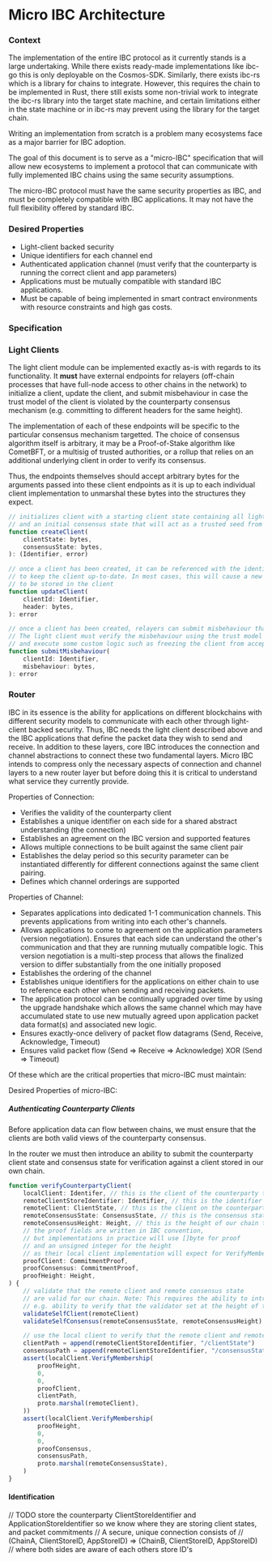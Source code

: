 # Micro IBC Architecture

### Context

The implementation of the entire IBC protocol as it currently stands is a large undertaking. While there exists ready-made implementations like ibc-go this is only deployable on the Cosmos-SDK. Similarly, there exists ibc-rs which is a library for chains to integrate. However, this requires the chain to be implemented in Rust, there still exists some non-trivial work to integrate the ibc-rs library into the target state machine, and certain limitations either in the state machine or in ibc-rs may prevent using the library for the target chain.

Writing an implementation from scratch is a problem many ecosystems face as a major barrier for IBC adoption.

The goal of this document is to serve as a "micro-IBC" specification that will allow new ecosystems to implement a protocol that can communicate with fully implemented IBC chains using the same security assumptions.

The micro-IBC protocol must have the same security properties as IBC, and must be completely compatible with IBC applications. It may not have the full flexibility offered by standard IBC.

### Desired Properties

- Light-client backed security
- Unique identifiers for each channel end
- Authenticated application channel (must verify that the counterparty is running the correct client and app parameters)
- Applications must be mutually compatible with standard IBC applications.
- Must be capable of being implemented in smart contract environments with resource constraints and high gas costs.

### Specification

### Light Clients

The light client module can be implemented exactly as-is with regards to its functionality. It **must** have external endpoints for relayers (off-chain processes that have full-node access to other chains in the network) to initialize a client, update the client, and submit misbehaviour in case the trust model of the client is violated by the counterparty consensus mechanism (e.g. committing to different headers for the same height).

The implementation of each of these endpoints will be specific to the particular consensus mechanism targetted. The choice of consensus algorithm itself is arbitrary, it may be a Proof-of-Stake algorithm like CometBFT, or a multisig of trusted authorities, or a rollup that relies on an additional underlying client in order to verify its consensus.

Thus, the endpoints themselves should accept arbitrary bytes for the arguments passed into these client endpoints as it is up to each individual client implementation to unmarshal these bytes into the structures they expect.

```typescript
// initializes client with a starting client state containing all light client parameters
// and an initial consensus state that will act as a trusted seed from which to verify future headers
function createClient(
    clientState: bytes,
    consensusState: bytes,
): (Identifier, error)

// once a client has been created, it can be referenced with the identifier and passed the header
// to keep the client up-to-date. In most cases, this will cause a new consensus state derived from the header
// to be stored in the client
function updateClient(
    clientId: Identifier,
    header: bytes,
): error

// once a client has been created, relayers can submit misbehaviour that proves the counterparty chain
// The light client must verify the misbehaviour using the trust model of the consensus mechanism
// and execute some custom logic such as freezing the client from accepting future updates and proof verification.
function submitMisbehaviour(
    clientId: Identifier,
    misbehaviour: bytes,
): error
```

### Router

IBC in its essence is the ability for applications on different blockchains with different security models to communicate with each other through light-client backed security. Thus, IBC needs the light client described above and the IBC applications that define the packet data they wish to send and receive. In addition to these layers, core IBC introduces the connection and channel abstractions to connect these two fundamental layers. Micro IBC intends to compress only the necessary aspects of connection and channel layers to a new router layer but before doing this it is critical to understand what service they currently provide.

Properties of Connection:

- Verifies the validity of the counterparty client
- Establishes a unique identifier on each side for a shared abstract understanding (the connection)
- Establishes an agreement on the IBC version and supported features
- Allows multiple connections to be built against the same client pair
- Establishes the delay period so this security parameter can be instantiated differently for different connections against the same client pairing.
- Defines which channel orderings are supported

Properties of Channel:

- Separates applications into dedicated 1-1 communication channels. This prevents applications from writing into each other's channels.
- Allows applications to come to agreement on the application parameters (version negotiation). Ensures that each side can understand the other's communication and that they are running mutually compatible logic. This version negotiation is a multi-step process that allows the finalized version to differ substantially from the one initially proposed
- Establishes the ordering of the channel
- Establishes unique identifiers for the applications on either chain to use to reference each other when sending and receiving packets.
- The application protocol can be continually upgraded over time by using the upgrade handshake which allows the same channel which may have accumulated state to use new mutually agreed upon application packet data format(s) and associated new logic.
- Ensures exactly-once delivery of packet flow datagrams (Send, Receive, Acknowledge, Timeout)
- Ensures valid packet flow (Send => Receive => Acknowledge) XOR (Send => Timeout)

Of these which are the critical properties that micro-IBC must maintain:

Desired Properties of micro-IBC:

##### Authenticating Counterparty Clients

Before application data can flow between chains, we must ensure that the clients are both valid views of the counterparty consensus.

In the router we must then introduce an ability to submit the counterparty client state and consensus state for verification against a client stored in our own chain.

```typescript
function verifyCounterpartyClient(
    localClient: Identifer, // this is the client of the counterparty that exists on our own chain
    remoteClientStoreIdentifier: Identifier, // this is the identifier of the 
    remoteClient: ClientState, // this is the client on the counterparty chain that purports to be a client of ourselves
    remoteConsensusState: ConsensusState, // this is the consensus state that is being used for verification of our consensus
    remoteConsensusHeight: Height, // this is the height of our chain that the remote consensus state is associated with
    // the proof fields are written in IBC convention,
    // but implementations in practice will use []byte for proof
    // and an unsigned integer for the height
    // as their local client implementation will expect for VerifyMembership
    proofClient: CommitmentProof,
    proofConsensus: CommitmentProof,
    proofHeight: Height,
) {
    // validate that the remote client and remote consensus state
    // are valid for our chain. Note: This requires the ability to introspect our own consensus within this function
    // e.g. ability to verify that the validator set at the height of the consensus state was in fact the validator set on our chaina that height 
    validateSelfClient(remoteClient)
    validateSelfConsensus(remoteConsensusState, remoteConsensusHeight)

    // use the local client to verify that the remote client and remote consensus state are stored as expected under the remoteClientStoreIdentifier with the ICS24 paths we expect.
    clientPath = append(remoteClientStoreIdentifier, "/clientState")
    consensusPath = append(remoteClientStoreIdentifier, "/consensusState/{remoteConsensusHeight}")
    assert(localClient.VerifyMembership(
        proofHeight,
        0,
        0,
        proofClient,
        clientPath,
        proto.marshal(remoteClient),
    ))
    assert(localClient.VerifyMembership(
        proofHeight,
        0,
        0,
        proofConsensus,
        consensusPath,
        proto.marshal(remoteConsensusState),
    )
}
```

#### Identification

// TODO store the counterparty ClientStoreIdentifier and ApplicationStoreIdentifier so we know where they are storing client states, and packet commitments
// A secure, unique connection consists of
// (ChainA, ClientStoreID, AppStoreID) => (ChainB, ClientStoreID, AppStoreID)
// where both sides are aware of each others store ID's

